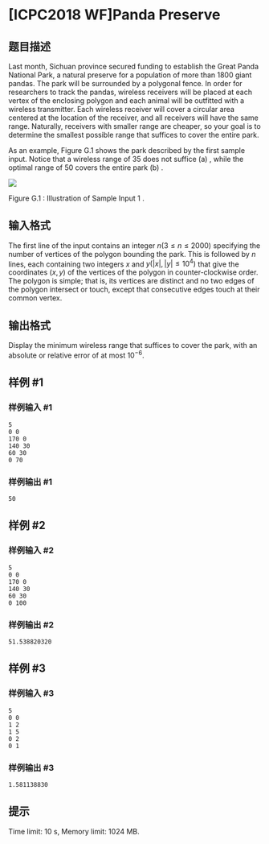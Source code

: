 # [ICPC2018 WF]Panda Preserve

## 题目描述



Last month, Sichuan province secured funding to establish the Great Panda National Park, a natural preserve for a population of more than $1 800$ giant pandas. The park will be surrounded by a polygonal fence. In order for researchers to track the pandas, wireless receivers will be placed at each vertex of the enclosing polygon and each animal will be outfitted with a wireless transmitter. Each wireless receiver will cover a circular area centered at the location of the receiver, and all receivers will have the same range. Naturally, receivers with smaller range are cheaper, so your goal is to determine the smallest possible range that suffices to cover the entire park.

As an example, Figure G.1 shows the park described by the first sample input. Notice that a wireless range of $35$ does not suffice (a) , while the optimal range of $50$ covers the entire park (b) .

![](https://onlinejudgeimages.s3-ap-northeast-1.amazonaws.com/problem/15695/1.png)

Figure G.1 : Illustration of Sample Input $1$ .



## 输入格式



The first line of the input contains an integer $n (3 \le n \le 2 000)$ specifying the number of vertices of the polygon bounding the park. This is followed by $n$ lines, each containing two integers $x$ and $y (|x|, |y| \le 10^{4})$ that give the coordinates $(x , y)$ of the vertices of the polygon in counter-clockwise order. The polygon is simple; that is, its vertices are distinct and no two edges of the polygon intersect or touch, except that consecutive edges touch at their common vertex.



## 输出格式



Display the minimum wireless range that suffices to cover the park, with an absolute or relative error of at most $10^{−6}.$



## 样例 #1

### 样例输入 #1
```
5
0 0
170 0
140 30
60 30
0 70
```

### 样例输出 #1

```
50
```

## 样例 #2

### 样例输入 #2
```
5
0 0
170 0
140 30
60 30
0 100
```

### 样例输出 #2

```
51.538820320
```

## 样例 #3

### 样例输入 #3
```
5
0 0
1 2
1 5
0 2
0 1
```

### 样例输出 #3

```
1.581138830
```

## 提示

Time limit: 10 s, Memory limit: 1024 MB. 



